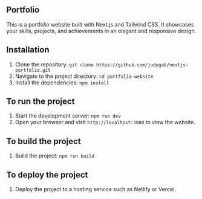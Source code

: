 ##  Portfolio
This is a portfolio website built with Next.js and Tailwind CSS. It showcases your skills, projects, and achievements in an elegant and responsive design.

## Installation

1. Clone the repository: `git clone https://github.com/judygab/nextjs-portfolio.git`
2. Navigate to the project directory: `cd portfolio-website`
3. Install the dependencies: `npm install`



## To run the project


1. Start the development server: `npm run dev`
2. Open your browser and visit `http://localhost:3000` to view the website.


## To build the project

1. Build the project: `npm run build`


## To deploy the project

1. Deploy the project to a hosting service such as Netlify or Vercel.

